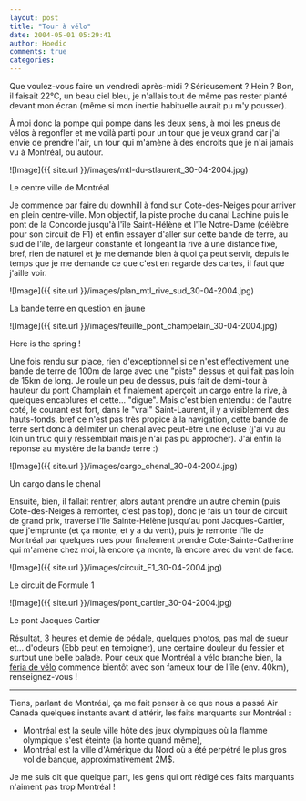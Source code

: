 ```yaml
---
layout: post
title: "Tour à vélo"
date: 2004-05-01 05:29:41
author: Hoedic
comments: true
categories: 
---
```



Que voulez-vous faire un vendredi après-midi ? Sérieusement ? Hein ? Bon, il faisait 22°C, un beau ciel bleu, je n'allais tout de même pas rester planté devant mon écran (même si mon inertie habituelle aurait pu m'y pousser).

À moi donc la pompe qui pompe dans les deux sens, à moi les pneus de vélos à regonfler et me voilà parti pour un tour que je veux grand car j'ai envie de prendre l'air, un tour qui m'amène à des endroits que je n'ai jamais vu à Montréal, ou autour.

![Image]({{ site.url }}/images/mtl-du-stlaurent_30-04-2004.jpg)
<div class="photoattrib">Le centre ville de Montréal</div>



Je commence par faire du downhill à fond sur Cote-des-Neiges pour arriver en plein centre-ville. Mon objectif, la piste proche du canal Lachine puis le pont de la Concorde jusqu'à l'île Saint-Hélène et l'île Notre-Dame (célèbre pour son circuit de F1) et enfin essayer d'aller sur cette bande de terre, au sud de l'île, de largeur constante et longeant la rive à une distance fixe, bref, rien de naturel et je me demande bien à quoi ça peut servir, depuis le temps que je me demande ce que c'est en regarde des cartes, il faut que j'aille voir.

![Image]({{ site.url }}/images/plan_mtl_rive_sud_30-04-2004.jpg)
<div class="photoattrib">La bande terre en question en jaune</div>



![Image]({{ site.url }}/images/feuille_pont_champelain_30-04-2004.jpg)
<div class="photoattrib">Here is the spring !</div>



Une fois rendu sur place, rien d'exceptionnel si ce n'est effectivement une bande de terre de 100m de large avec une "piste" dessus et qui fait pas loin de 15km de long. Je roule un peu de dessus, puis fait de demi-tour à hauteur du pont Champlain et finalement aperçoit un cargo entre la rive, à quelques encablures et cette... "digue". Mais c'est bien entendu : de l'autre coté, le courant est fort, dans le "vrai" Saint-Laurent, il y a visiblement des hauts-fonds, bref ce n'est pas très propice à la navigation, cette bande de terre sert donc à délimiter un chenal avec peut-être une écluse (j'ai vu au loin un truc qui y ressemblait mais je n'ai pas pu approcher). J'ai enfin la réponse au mystère de la bande terre :)

![Image]({{ site.url }}/images/cargo_chenal_30-04-2004.jpg)
<div class="photoattrib">Un cargo dans le chenal</div>



Ensuite, bien, il fallait rentrer, alors autant prendre un autre chemin (puis Cote-des-Neiges à remonter, c'est pas top), donc je fais un tour de circuit de grand prix, traverse l'île Sainte-Hélène jusqu'au pont Jacques-Cartier, que j'emprunte (et ça monte, et y a du vent), puis je remonte l'île de Montréal par quelques rues pour finalement prendre Cote-Sainte-Catherine qui m'amène chez moi, là encore ça monte, là encore avec du vent de face.

![Image]({{ site.url }}/images/circuit_F1_30-04-2004.jpg)
<div class="photoattrib">Le circuit de Formule 1</div>



![Image]({{ site.url }}/images/pont_cartier_30-04-2004.jpg)
<div class="photoattrib">Le pont Jacques Cartier</div>



Résultat, 3 heures et demie de pédale, quelques photos, pas mal de sueur et... d'odeurs (Ebb peut en témoigner), une certaine douleur du fessier et surtout une belle balade. Pour ceux que Montréal à vélo branche bien, la [féria de vélo](http://www.velo.qc.ca/feria/feria2004.php) commence bientôt avec son fameux tour de l'île (env. 40km), renseignez-vous !

***

Tiens, parlant de Montréal, ça me fait penser à ce que nous a passé Air Canada quelques instants avant d'attérir, les faits marquants sur Montréal :

-  Montréal est la seule ville hôte des jeux olympiques où la flamme olympique s'est éteinte (la honte quand même),
-  Montréal est la ville d'Amérique du Nord où a été perpétré le plus gros vol de banque, approximativement 2M$.

Je me suis dit que quelque part, les gens qui ont rédigé ces faits marquants n'aiment pas trop Montréal !